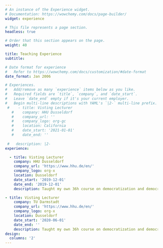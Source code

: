 ```yaml
---
# An instance of the Experience widget.
# Documentation: https://wowchemy.com/docs/page-builder/
widget: experience

# This file represents a page section.
headless: true

# Order that this section appears on the page.
weight: 40

title: Teaching Experience
subtitle:

# Date format for experience
#   Refer to https://wowchemy.com/docs/customization/#date-format
date_format: Jan 2006

# Experiences.
#   Add/remove as many `experience` items below as you like.
#   Required fields are `title`, `company`, and `date_start`.
#   Leave `date_end` empty if it's your current employer.
#   Begin multi-line descriptions with YAML's `|2-` multi-line prefix.
 #    - title: Visting Lecturer
   #    company: HHU Dusseldorf
   #    company_url: ''
   #    company_logo: org-gc
   #    location: California
   #    date_start: '2021-01-01'
   #    date_end: ''
  
 #   description: |2-
experience:

  - title: Visting Lecturer
    company: HHU Dusseldorf
    company_url: 'https://www.hhu.de/en/'
    company_logo: org-x
    location: Dusseldorf
    date_start: '2019-12-01'
    date_end: '2019-12-01'
    description: Taught my own 36h course on democratization and democratic backsliding.

- title: Visting Lecturer
    company: TU Darmstadt
    company_url: 'https://www.hhu.de/en/'
    company_logo: org-x
    location: Dusseldorf
    date_start: '2020-06-01'
    date_end: ''
    description: Taught my own 36h course on democratization and democratic backsliding.
design:
  columns: '2'
---
```

